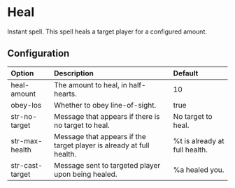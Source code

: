 # Heal #

Instant spell. This spell heals a target player for a configured amount.

## Configuration ##

| **Option** | **Description** | **Default** |
|:-----------|:----------------|:------------|
| heal-amount | The amount to heal, in half-hearts. | 10          |
| obey-los   | Whether to obey line-of-sight. | true        |
| str-no-target | Message that appears if there is no target to heal. | No target to heal. |
| str-max-health | Message that appears if the target player is already at full health. | %t is already at full health. |
| str-cast-target | Message sent to targeted player upon being healed. | %a healed you. |